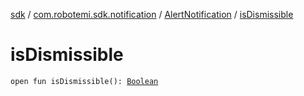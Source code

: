[sdk](../../index.md) / [com.robotemi.sdk.notification](../index.md) / [AlertNotification](index.md) / [isDismissible](./is-dismissible.md)

# isDismissible

`open fun isDismissible(): `[`Boolean`](https://kotlinlang.org/api/latest/jvm/stdlib/kotlin/-boolean/index.html)